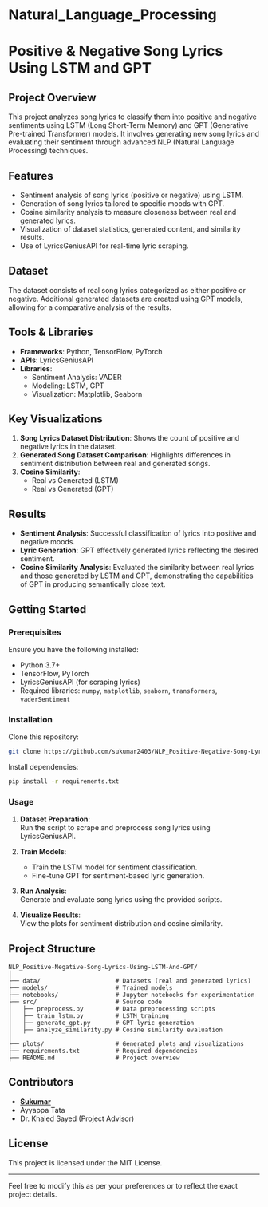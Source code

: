 # Natural_Language_Processing



# Positive & Negative Song Lyrics Using LSTM and GPT  

## Project Overview  
This project analyzes song lyrics to classify them into positive and negative sentiments using LSTM (Long Short-Term Memory) and GPT (Generative Pre-trained Transformer) models. It involves generating new song lyrics and evaluating their sentiment through advanced NLP (Natural Language Processing) techniques.  

## Features  
- Sentiment analysis of song lyrics (positive or negative) using LSTM.  
- Generation of song lyrics tailored to specific moods with GPT.  
- Cosine similarity analysis to measure closeness between real and generated lyrics.  
- Visualization of dataset statistics, generated content, and similarity results.  
- Use of LyricsGeniusAPI for real-time lyric scraping.  

## Dataset  
The dataset consists of real song lyrics categorized as either positive or negative. Additional generated datasets are created using GPT models, allowing for a comparative analysis of the results.  

## Tools & Libraries  
- **Frameworks**: Python, TensorFlow, PyTorch  
- **APIs**: LyricsGeniusAPI  
- **Libraries**:  
  - Sentiment Analysis: VADER  
  - Modeling: LSTM, GPT  
  - Visualization: Matplotlib, Seaborn  

## Key Visualizations  
1. **Song Lyrics Dataset Distribution**: Shows the count of positive and negative lyrics in the dataset.  
2. **Generated Song Dataset Comparison**: Highlights differences in sentiment distribution between real and generated songs.  
3. **Cosine Similarity**:  
   - Real vs Generated (LSTM)  
   - Real vs Generated (GPT)  

## Results  
- **Sentiment Analysis**: Successful classification of lyrics into positive and negative moods.  
- **Lyric Generation**: GPT effectively generated lyrics reflecting the desired sentiment.  
- **Cosine Similarity Analysis**: Evaluated the similarity between real lyrics and those generated by LSTM and GPT, demonstrating the capabilities of GPT in producing semantically close text.  

## Getting Started  
### Prerequisites  
Ensure you have the following installed:  
- Python 3.7+  
- TensorFlow, PyTorch  
- LyricsGeniusAPI (for scraping lyrics)  
- Required libraries: `numpy`, `matplotlib`, `seaborn`, `transformers`, `vaderSentiment`  

### Installation  
Clone this repository:  
```bash  
git clone https://github.com/sukumar2403/NLP_Positive-Negative-Song-Lyrics-Using-LSTM-And-GPT.git  
```  
Install dependencies:  
```bash  
pip install -r requirements.txt  
```  

### Usage  
1. **Dataset Preparation**:  
   Run the script to scrape and preprocess song lyrics using LyricsGeniusAPI.  

2. **Train Models**:  
   - Train the LSTM model for sentiment classification.  
   - Fine-tune GPT for sentiment-based lyric generation.  

3. **Run Analysis**:  
   Generate and evaluate song lyrics using the provided scripts.  

4. **Visualize Results**:  
   View the plots for sentiment distribution and cosine similarity.  

## Project Structure  
```
NLP_Positive-Negative-Song-Lyrics-Using-LSTM-And-GPT/  
│  
├── data/                     # Datasets (real and generated lyrics)  
├── models/                   # Trained models  
├── notebooks/                # Jupyter notebooks for experimentation  
├── src/                      # Source code  
│   ├── preprocess.py         # Data preprocessing scripts  
│   ├── train_lstm.py         # LSTM training  
│   ├── generate_gpt.py       # GPT lyric generation  
│   ├── analyze_similarity.py # Cosine similarity evaluation  
│  
├── plots/                    # Generated plots and visualizations  
├── requirements.txt          # Required dependencies  
├── README.md                 # Project overview  
```  

## Contributors  
- **[Sukumar](https://github.com/sukumar2403)**  
- Ayyappa Tata  
- Dr. Khaled Sayed (Project Advisor)  

## License  
This project is licensed under the MIT License.  

---  

Feel free to modify this as per your preferences or to reflect the exact project details.

